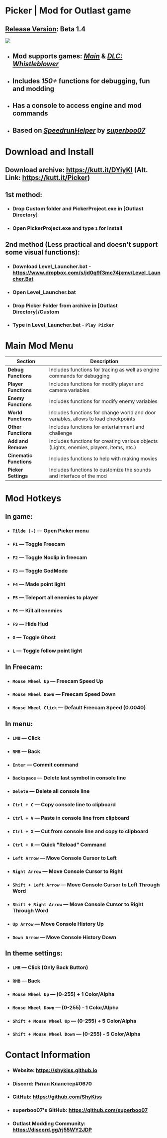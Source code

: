# Picker | Mod for Outlast game

## [Release Version](https://kutt.it/Picker "Release Version"): Beta 1.4

![](https://i.imgur.com/TzhGUuf.png)

* ## Mod supports games: [*Main*](https://store.steampowered.com/app/238320/Outlast "Outlast") & [*DLC: Whistleblower*](https://store.steampowered.com/app/273300/Outlast_Whistleblower_DLC "Outlast: Whistleblower")
* ## Includes *150+* functions for debugging, fun and modding
* ## Has a console to access engine and mod commands
* ## Based on [*SpeedrunHelper*](https://github.com/superboo07/Outlast-Level-Editor/tree/main/Development/Src/SpeedrunHelper "SpeedrunHelper") by [*superboo07*](https://github.com/superboo07 "superboo07")

# Download and Install

## Download archive: https://kutt.it/DYiyKI (Alt. Link: https://kutt.it/Picker)

## **1st method**:

* ### Drop Custom folder and PickerProject.exe in [Outlast Directory]
* ### Open PickerProject.exe and type `1` for install

## **2nd method (Less practical and doesn't support some visual functions):**
* ### Download Level_Launcher.bat - https://www.dropbox.com/s/jd0q9f3mc74jxmv/Level_Launcher.Bat
* ### Open Level_Launcher.bat
* ### Drop Picker Folder from archive in [Outlast Directory]/Custom
* ### Type in Level_Launcher.bat - `Play Picker`

# Main Mod Menu

|**Section**|**Description**|
|---------------|-------------|
|**Debug Functions**|Includes functions for tracing as well as engine commands for debugging|
|**Player Functions**|Includes functions for modify player and camera variables|
|**Enemy Functions**|Includes functions for modify enemy variables|
|**World Functions**|Includes functions for change world and door variables, allows to load checkpoints|
|**Other Functions**|Includes functions for entertainment and challenge|
|**Add and Remove**|Includes functions for creating various objects (Lights, enemies, players, items, etc.)|
|**Cinematic Functions**|Includes functions to help with making movies|
|**Picker Settings**|Includes functions to customize the sounds and interface of the mod|

# Mod Hotkeys

## In game:

* ### `Tilde (~)` — Open Picker menu
* ### `F1` — Toggle Freecam
* ### `F2` — Toggle Noclip in freecam
* ### `F3` — Toggle GodMode
* ### `F4` — Made point light
* ### `F5` — Teleport all enemies to player
* ### `F6` — Kill all enemies
* ### `F9` — Hide Hud
* ### `G` — Toggle Ghost
* ### `L` — Toggle follow point light

## In Freecam:
* ### `Mouse Wheel Up` — Freecam Speed Up
* ### `Mouse Wheel Down` — Freecam Speed Down
* ### `Mouse Wheel Click` — Default Freecam Speed (0.0040)


## In menu:

* ### `LMB` — Click
* ### `RMB` — Back
* ### `Enter` — Commit command
* ### `Backspace` — Delete last symbol in console line
* ### `Delete` — Delete all console line
* ### `Ctrl + C` — Copy console line to clipboard
* ### `Ctrl + V` — Paste in console line from clipboard
* ### `Ctrl + X` — Cut from console line and copy to clipboard
* ### `Ctrl + R` — Quick "Reload" Command
* ### `Left Arrow` — Move Console Cursor to Left
* ### `Right Arrow` — Move Console Cursor to Right
* ### `Shift + Left Arrow` — Move Console Cursor to Left Through Word
* ### `Shift + Right Arrow` — Move Console Cursor to Right Through Word
* ### `Up Arrow` — Move Console History Up
* ### `Down Arrow` — Move Console History Down

## In theme settings:

* ### `LMB` — Click (Only Back Button)
* ### `RMB` — Back
* ### `Mouse Wheel Up` — (0-255) + 1 Color/Alpha
* ### `Mouse Wheel Down` — (0-255) - 1 Color/Alpha
* ### `Shift + Mouse Wheel Up` — (0-255) + 5 Color/Alpha
* ### `Shift + Mouse Wheel Down` — (0-255) - 5 Color/Alpha

# Contact Information

* ### Website: https://shykiss.github.io
* ### Discord: [Ритан Кланстер#0670](https://discord.com/users/327424787464847360)
* ### GitHub: https://github.com/ShyKiss
* ### superboo07's GitHub: https://github.com/superboo07
* ### Outlast Modding Community: https://discord.gg/rj55WY2JDP
